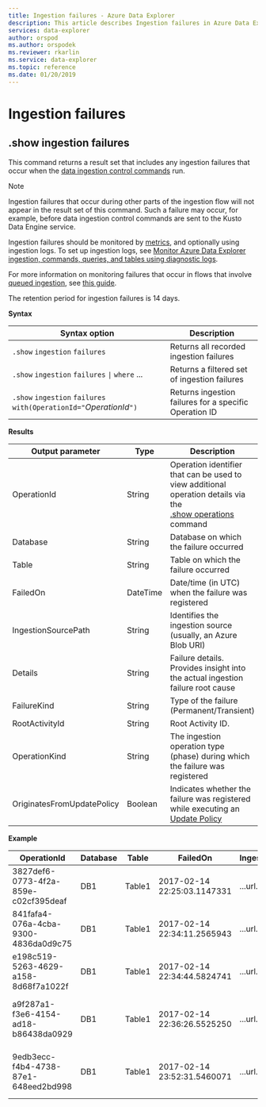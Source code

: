 ```yaml
---
title: Ingestion failures - Azure Data Explorer
description: This article describes Ingestion failures in Azure Data Explorer.
services: data-explorer
author: orspod
ms.author: orspodek
ms.reviewer: rkarlin
ms.service: data-explorer
ms.topic: reference
ms.date: 01/20/2019
---
```

# Ingestion failures

## .show ingestion failures


This command returns a result set that includes any ingestion failures that occur when the
[data ingestion control commands](../../ingest-data-overview.md#kusto-query-language-ingest-control-commands) run.


> [!NOTE]
> Ingestion failures that occur during other parts of the ingestion flow will not appear in the result set of this command. Such a failure may occur, for example, before data ingestion control commands are sent to the Kusto Data Engine service. 
> 
> Ingestion failures should be monitored by [metrics](../../using-metrics.md), and optionally using ingestion logs. To set up ingestion logs, see [Monitor Azure Data Explorer ingestion, commands, queries, and tables using diagnostic logs](../../using-diagnostic-logs.md).
> 
> For more information on monitoring failures that occur in flows that involve [queued ingestion](../api/netfx/about-kusto-ingest.md#queued-ingestion), see [this guide](../api/netfx/kusto-ingest-client-status.md).
>
> The retention period for ingestion failures is 14 days.

**Syntax**

|Syntax option|Description|
|---|---| 
|`.show` `ingestion` `failures`                                       |Returns all recorded ingestion failures  
|`.show` `ingestion` `failures` <code>&#124;</code> `where` ...       |Returns a filtered set of ingestion failures
|`.show` `ingestion` `failures` `with(OperationId="`*OperationId*`")` |Returns ingestion failures for a specific Operation ID

**Results**
 
|Output parameter           |Type     |Description                                                                              |
|---------------------------|---------|-----------------------------------------------------------------------------------------|
|OperationId                |String   |Operation identifier that can be used to view additional operation details via the <br> [.show operations](operations.md) command </br> 
|Database                   |String   |Database on which the failure occurred
|Table                      |String   |Table on which the failure occurred
|FailedOn                   |DateTime |Date/time (in UTC) when the failure was registered 
|IngestionSourcePath        |String   |Identifies the ingestion source (usually, an Azure Blob URI) 
|Details                    |String   |Failure details. Provides insight into the actual ingestion failure root cause
|FailureKind                |String   |Type of the failure (Permanent/Transient)
|RootActivityId             |String   |Root Activity ID.
|OperationKind              |String   |The ingestion operation type (phase) during which the failure was registered
|OriginatesFromUpdatePolicy |Boolean | Indicates whether the failure was registered while executing an [Update Policy](update-policy.md)
 
**Example**
 
|OperationId |Database |Table |FailedOn |IngestionSourcePath |Details |FailureKind |RootActivityId |OperationKind |OriginatesFromUpdatePolicy
|--|--|--|--|--|--|--|--|--|--
|3827def6-0773-4f2a-859e-c02cf395deaf |DB1 |Table1 |2017-02-14 22:25:03.1147331 |...url... |Stream with ID '*****.csv' has a malformed CSV format* |Permanent |3c883942-e446-4999-9b00-d4c664f06ef6 |DataIngestPull | 0
|841fafa4-076a-4cba-9300-4836da0d9c75 |DB1 |Table1 |2017-02-14 22:34:11.2565943 |...url... |Stream with ID '*****.csv' has a malformed CSV format* |Permanent |48571bdb-b714-4f32-8ddc-4001838a956c |DataIngestPull | 0
|e198c519-5263-4629-a158-8d68f7a1022f |DB1 |Table1 |2017-02-14 22:34:44.5824741 |...url... |Stream with ID '*****.csv' has a malformed CSV format* |Permanent |5e31ab3c-e2c7-489a-827e-e89d2d691ec4 |DataIngestPull | 0
|a9f287a1-f3e6-4154-ad18-b86438da0929 |DB1 |Table1 |2017-02-14 22:36:26.5525250 |...url... |Unknown error occurred: Exception of type 'System.Exception' was thrown |Transient |9b7bb017-471e-48f6-9c96-d16fcf938d2a |DataIngestPull | 0
|9edb3ecc-f4b4-4738-87e1-648eed2bd998 |DB1 |Table1 |2017-02-14 23:52:31.5460071 |...url... |Failed to download blob: The client couldn't finish the operation within specified timeout |Permanent |21fa0dd6-cd7d-4493-b6f7-78916ce0d617 |DataIngestPull | 0
